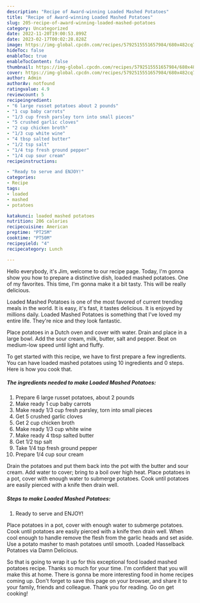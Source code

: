```yaml
---
description: "Recipe of Award-winning Loaded Mashed Potatoes"
title: "Recipe of Award-winning Loaded Mashed Potatoes"
slug: 205-recipe-of-award-winning-loaded-mashed-potatoes
category: Uncategorized
date: 2022-11-20T19:00:53.899Z
date: 2023-02-17T00:02:28.828Z
image: https://img-global.cpcdn.com/recipes/5792515551657984/680x482cq70/loaded-mashed-potatoes-recipe-main-photo.jpg
hideToc: false
enableToc: true
enableTocContent: false
thumbnail: https://img-global.cpcdn.com/recipes/5792515551657984/680x482cq70/loaded-mashed-potatoes-recipe-main-photo.jpg
cover: https://img-global.cpcdn.com/recipes/5792515551657984/680x482cq70/loaded-mashed-potatoes-recipe-main-photo.jpg
author: Admin
authorAv: notfound
ratingvalue: 4.9
reviewcount: 5
recipeingredient:
- "6 large russet potatoes about 2 pounds"
- "1 cup baby carrots"
- "1/3 cup fresh parsley torn into small pieces"
- "5 crushed garlic cloves"
- "2 cup chicken broth"
- "1/3 cup white wine"
- "4 tbsp salted butter"
- "1/2 tsp salt"
- "1/4 tsp fresh ground pepper"
- "1/4 cup sour cream"
recipeinstructions:

- "Ready to serve and ENJOY!"
categories:
- Recipe
tags:
- loaded
- mashed
- potatoes

katakunci: loaded mashed potatoes 
nutrition: 206 calories
recipecuisine: American
preptime: "PT25M"
cooktime: "PT50M"
recipeyield: "4"
recipecategory: Lunch

---
```



Hello everybody, it's Jim, welcome to our recipe page. Today, I'm gonna show you how to prepare a distinctive dish, loaded mashed potatoes. One of my favorites. This time, I'm gonna make it a bit tasty. This will be really delicious.

Loaded Mashed Potatoes is one of the most favored of current trending meals in the world. It is easy, it's fast, it tastes delicious. It is enjoyed by millions daily. Loaded Mashed Potatoes is something that I've loved my entire life. They're nice and they look fantastic.

Place potatoes in a Dutch oven and cover with water. Drain and place in a large bowl. Add the sour cream, milk, butter, salt and pepper. Beat on medium-low speed until light and fluffy.


To get started with this recipe, we have to first prepare a few ingredients. You can have loaded mashed potatoes using 10 ingredients and 0 steps. Here is how you cook that.

<!--inarticleads1-->

##### The ingredients needed to make Loaded Mashed Potatoes:

1. Prepare 6 large russet potatoes, about 2 pounds
1. Make ready 1 cup baby carrots
1. Make ready 1/3 cup fresh parsley, torn into small pieces
1. Get 5 crushed garlic cloves
1. Get 2 cup chicken broth
1. Make ready 1/3 cup white wine
1. Make ready 4 tbsp salted butter
1. Get 1/2 tsp salt
1. Take 1/4 tsp fresh ground pepper
1. Prepare 1/4 cup sour cream


Drain the potatoes and put them back into the pot with the butter and sour cream. Add water to cover; bring to a boil over high heat. Place potatoes in a pot, cover with enough water to submerge potatoes. Cook until potatoes are easily pierced with a knife then drain well. 

<!--inarticleads2-->

##### Steps to make Loaded Mashed Potatoes:


1. Ready to serve and ENJOY!

Place potatoes in a pot, cover with enough water to submerge potatoes. Cook until potatoes are easily pierced with a knife then drain well. When cool enough to handle remove the flesh from the garlic heads and set aside. Use a potato masher to mash potatoes until smooth. Loaded Hasselback Potatoes via Damn Delicious. 

So that is going to wrap it up for this exceptional food loaded mashed potatoes recipe. Thanks so much for your time. I'm confident that you will make this at home. There is gonna be more interesting food in home recipes coming up. Don't forget to save this page on your browser, and share it to your family, friends and colleague. Thank you for reading. Go on get cooking!
